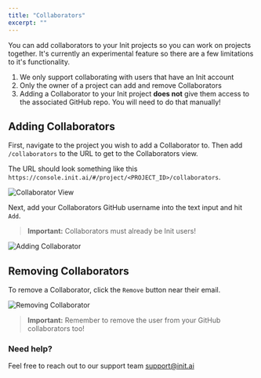 ```yaml
---
title: "Collaborators"
excerpt: ""
---
```

You can add collaborators to your Init projects so you can work on projects together. It's currently an experimental feature so there are a few limitations to it's functionality.

1. We only support collaborating with users that have an Init account
2. Only the owner of a project can add and remove Collaborators
3. Adding a Collaborator to your Init project **does not** give them access to the associated GitHub repo. You will need to do that manually!

## Adding Collaborators

First, navigate to the project you wish to add a Collaborator to. Then add `/collaborators` to the URL to get to the Collaborators view.

The URL should look something like this `https://console.init.ai/#/project/<PROJECT_ID>/collaborators`.

![Collaborator View](https://cl.ly/0e1T3k0Y0k2X/download/Image%202017-01-04%20at%2010.38.15%20AM.png)

Next, add your Collaborators GitHub username into the text input and hit `Add`.

> **Important:** Collaborators must already be Init users!

![Adding Collaborator](https://cl.ly/1E2W0l1n2h3C/download/adding-collaborator.gif)

## Removing Collaborators

To remove a Collaborator, click the `Remove` button near their email.

![Removing Collaborator](https://cl.ly/1c2K290j1z3g/download/removing-collaborator.gif)

> **Important:** Remember to remove the user from your GitHub collaborators too!

### Need help?

Feel free to reach out to our support team [support@init.ai](mailto:support@init.ai)